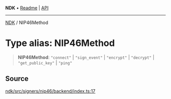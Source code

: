 **NDK** • [Readme](../README.md) \| [API](../globals.md)

***

[NDK](../README.md) / NIP46Method

# Type alias: NIP46Method

> **NIP46Method**: `"connect"` \| `"sign_event"` \| `"encrypt"` \| `"decrypt"` \| `"get_public_key"` \| `"ping"`

## Source

[ndk/src/signers/nip46/backend/index.ts:17](https://github.com/nostr-dev-kit/ndk/blob/d04eef3/ndk/src/signers/nip46/backend/index.ts#L17)
